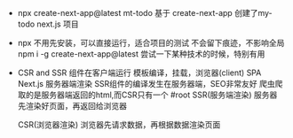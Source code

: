 - npx create-next-app@latest mt-todo
  基于 create-next-app 创建了my-todo next.js 项目
- npx 
   不用先安装，可以直接运行，适合项目的测试
   不会留下痕迹，不影响全局
   npm i -g create-next-app@latest
   尝试一下某种技术的时候，特别有用


- CSR and SSR
  组件在客户端运行 模板编译，挂载，浏览器(client) SPA
  Next.js 服务器端渲染 SSR组件的编译发生在服务器端，SEO非常友好
  爬虫爬取的是服务器端返回的html,而CSR只有一个 #root
  SSR(服务端渲染)  服务器先渲染好页面，再返回给浏览器

  CSR(浏览器渲染) 浏览器先请求数据，再根据数据渲染页面